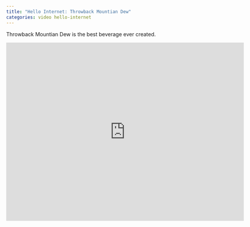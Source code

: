 ```yaml
---
title: "Hello Internet: Throwback Mountian Dew"
categories: video hello-internet
---
```


Throwback Mountian Dew is the best beverage ever created.

<div class="video vimeo"><iframe src="
https://player.vimeo.com/video/14643158?title=0&amp;byline=0&amp;portrait=0&amp;color=f05b35" width="640" height="480" frameborder="0" webkitAllowFullScreen mozallowfullscreen allowFullScreen></iframe></div>
